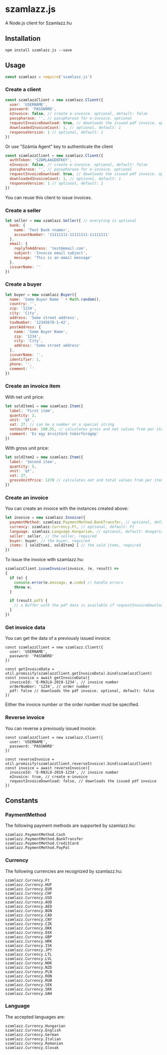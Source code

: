 # szamlazz.js

A Node.js client for Szamlazz.hu

## Installation

```
npm install szamlazz.js --save
```

## Usage

```javascript
const szamlazz = require('szamlazz.js')
```

### Create a client

```javascript
const szamlazzClient = new szamlazz.Client({
  user: 'USERNAME',
  password: 'PASSWORD',
  eInvoice: false, // create e-invoice. optional, default: false
  passpharase: '', // passpharase for e-invoice. optional
  requestInvoiceDownload: true, // downloads the issued pdf invoice. optional, default: false
  downloadedInvoiceCount: 1, // optional, default: 1
  responseVersion: 1 // optional, default: 1
})
```

Or use "Számla Agent" key to authenticate the client

```javascript
const szamlazzClient = new szamlazz.Client({
  authToken: 'SZAMLAAGENTKEY',
  eInvoice: false, // create e-invoice. optional, default: false
  passpharase: '', // passpharase for e-invoice. optional
  requestInvoiceDownload: true, // downloads the issued pdf invoice. optional, default: false
  downloadedInvoiceCount: 1, // optional, default: 1
  responseVersion: 1 // optional, default: 1
})
```

You can reuse this client to issue invoices.

### Create a seller

```javascript
let seller = new szamlazz.Seller({ // everyting is optional
  bank: {
    name: 'Test Bank <name>',
    accountNumber: '11111111-11111111-11111111'
  },
  email: {
    replyToAddress: 'test@email.com',
    subject: 'Invocie email subject',
    message: 'This is an email message'
  },
  issuerName: ''
})

```

### Create a buyer

```javascript
let buyer = new szamlazz.Buyer({
  name: 'Some Buyer Name ' + Math.random(),
  country: '',
  zip: '1234',
  city: 'City',
  address: 'Some street address',
  taxNumber: '12345678-1-42',
  postAddress: {
    name: 'Some Buyer Name',
    zip: '1234',
    city: 'City',
    address: 'Some street address'
  },
  issuerName: '',
  identifier: 1,
  phone: '',
  comment: ''
})
```

### Create an invoice item

With net unit price:
```javascript
let soldItem1 = new szamlazz.Item({
  label: 'First item',
  quantity: 2,
  unit: 'qt',
  vat: 27, // can be a number or a special string
  netUnitPrice: 100.55, // calculates gross and net values from per item net
  comment: 'Ez egy árvíztűrő tükörfúrógép'
})
```

With gross unit price:

```javascript
let soldItem2 = new szamlazz.Item({
  label: 'Second item',
  quantity: 5,
  unit: 'qt',
  vat: 27,
  grossUnitPrice: 1270 // calculates net and total values from per item gross
})
```

### Create an invoice

You can create an invoice with the instances created above:

```javascript
let invoice = new szamlazz.Invoice({
  paymentMethod: szamlazz.PaymentMethod.BankTransfer, // optional, default: BankTransfer
  currency: szamlazz.Currency.Ft, // optional, default: Ft
  language: szamlazz.Language.Hungarian, // optional, default: Hungarian
  seller: seller, // the seller, required
  buyer: buyer, // the buyer, required
  items: [ soldItem1, soldItem2 ] // the sold items, required
})
```

To issue the invoice with szamlazz.hu:

```javascript
szamlazzClient.issueInvoice(invoice, (e, result) =>
{
  if (e) {
    console.error(e.message, e.code) // handle errors
    throw e;
  }

  if (result.pdf) {
    // a Buffer with the pdf data is available if requestInvoiceDownload === true
  }
})
```

### Get invoice data

You can get the data of a previously issued invoice:

```
const szamlazzClient = new szamlazz.Client({
  user: 'USERNAME',
  password: 'PASSWORD'
})

const getInvoiceData = util.promisify(szamlazzClient.getInvoiceData).bind(szamlazzClient)
const invoice = await getInvoiceData({
  invoiceId: 'E-RNJLO-2019-1234', // invoice number
  orderNumber: '1234', // order number
  pdf: false // downloads the pdf invoice. optional, default: false
})
```

Either the invoice number or the order number must be specified.

### Reverse invoice

You can reverse a previously issued invoice:

```
const szamlazzClient = new szamlazz.Client({
  user: 'USERNAME',
  password: 'PASSWORD'
})

const reverseInvoice = util.promisify(szamlazzClient.reverseInvoice).bind(szamlazzClient)
const invoice = await reverseInvoice({
  invoiceId: 'E-RNJLO-2019-1234', // invoice number
  eInvoice: true, // create e-invoice
  requestInvoiceDownload: false, // downloads the issued pdf invoice
})
```

## Constants

### PaymentMethod

The following payment methods are supported by szamlazz.hu:

```
szamlazz.PaymentMethod.Cash
szamlazz.PaymentMethod.BankTransfer
szamlazz.PaymentMethod.CreditCard
szamlazz.PaymentMethod.PayPal
```

### Currency

The following currencies are recognized by szamlazz.hu:

```
szamlazz.Currency.Ft
szamlazz.Currency.HUF
szamlazz.Currency.EUR
szamlazz.Currency.CHF
szamlazz.Currency.USD
szamlazz.Currency.AUD
szamlazz.Currency.AED
szamlazz.Currency.BGN
szamlazz.Currency.CAD
szamlazz.Currency.CNY
szamlazz.Currency.CZK
szamlazz.Currency.DKK
szamlazz.Currency.EEK
szamlazz.Currency.GBP
szamlazz.Currency.HRK
szamlazz.Currency.ISK
szamlazz.Currency.JPY
szamlazz.Currency.LTL
szamlazz.Currency.LVL
szamlazz.Currency.NOK
szamlazz.Currency.NZD
szamlazz.Currency.PLN
szamlazz.Currency.RON
szamlazz.Currency.RUB
szamlazz.Currency.SEK
szamlazz.Currency.SKK
szamlazz.Currency.UAH
```

### Language

The accepted languages are:

```
szamlazz.Currency.Hungarian
szamlazz.Currency.English
szamlazz.Currency.German
szamlazz.Currency.Italian
szamlazz.Currency.Romanian
szamlazz.Currency.Slovak
```
